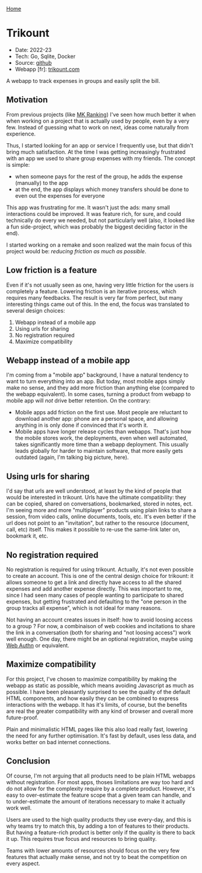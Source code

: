 [Home](/)

# Trikount
* Date: 2022-23
* Tech: Go, Sqlite, Docker
* Source: [github](https://github.com/thalkz/mkranking)
* Webapp [fr]: [trikount.com](https://trikount.com)

A webapp to track expenses in groups and easily split the bill.

## Motivation
From previous projects (like [MK Ranking](/pages/mkranking)) I've seen how much better it when when working on a project that is actually used by people, even by a very few. Instead of guessing what to work on next, ideas come naturally from experience.

Thus, I started looking for an app or service I frequently use, but that didn't bring much satisfaction. At the time I was getting increasingly frustrated with an app we used to share group expenses with my friends. The concept is simple:

- when someone pays for the rest of the group, he adds the expense (manually) to the app
- at the end, the app displays which money transfers should be done to even out the expenses for everyone

This app was frustrating for me. It wasn't just the ads: many small interactions could be improved. It was feature rich, for sure, and could technically do every we needed, but not particularly well (also, it looked like a fun side-project, which was probably the biggest deciding factor in the end).

I started working on a remake and soon realized wat the main focus of this project would be: *reducing friction as much as possible*.

## Low friction is a feature
Even if it's not usually seen as one, having very little friction for the users *is* completely a feature. Lowering friction is an iterative process, which requires many feedbacks. The result is very far from perfect, but many interesting things came out of this. In the end, the focus was translated to several design choices:

1) Webapp instead of a mobile app
2) Using urls for sharing
3) No registration required
4) Maximize compatibility

## Webapp instead of a mobile app
I'm coming from a "mobile app" background, I have a natural tendency to want to turn everything into an app. But today, most mobile apps simply make no sense, and they add more friction than anything else (compared to the webapp equivalent). In some cases, turning a product from webapp to mobile app will *not* drive better retention. On the contrary: 

- Mobile apps add friction on the first use. Most people are reluctant to download another app: phone are a personal space, and allowing anything in is only done if convinced that it's worth it.
- Mobile apps have longer release cycles than webapps. That's just how the mobile stores work, the deployments, even when well automated, takes significantly more time than a webapp deployment. This usually leads globally for harder to maintain software, that more easily gets outdated (again, I'm talking big picture, here).

## Using urls for sharing
I'd say that urls are well understood, at least by the kind of people that would be interested in trikount. Urls have the ultimate compatibility: they can be copied, shared on conversations, bookmarked, stored in notes, ect. I'm seeing more and more "multiplayer" products using plain links to share a session, from video calls, online documents, tools, etc. It's even better if the url does not point to an "invitation", but rather to the resource (document, call, etc) itself. This makes it possible to re-use the same-link later on, bookmark it, etc.

## No registration required
No registration is required for using trikount. Actually, it's not even possible to create an account. This is one of the central design choice for trikount: it allows someone to get a link and directly have access to all the shared expenses and add another expense directly. This was important to me, since I had seen many cases of people wanting to participate to shared expenses, but getting frustrated and defaulting to the "one person in the group tracks all expense", which is not ideal for many reasons.

Not having an account creates issues in itself: how to avoid loosing access to a group ? For now, a combinaison of web cookies and incitations to share the link in a conversation (both for sharing and "not loosing access") work well enough. One day, there might be an optional registration, maybe using [Web Authn](https://webauthn.io/) or equivalent.

## Maximize compatibility
For this project, I've chosen to maximize compatibility by making the webapp as static as possible, which means avoiding Javascript as much as possible. I have been pleasantly surprised to see the quality of the default HTML components, and how easily they can be combined to express interactions with the webapp. It has it's limits, of course, but the benefits are real the greater compatibility with any kind of browser and overall more future-proof.

Plain and minimalistic HTML pages like this also load really fast, lowering the need for any further optimisation. It's fast by default, uses less data, and works better on bad internet connections.

## Conclusion
Of course, I'm not arguing that all products need to be plain HTML webapps without registration. For most apps, thoses limitations are way too hard and do not allow for the complexity require by a complete product. However, it's easy to over-estimate the feature scope that a given team can handle, and to under-estimate the amount of iterations necessary to make it actually work well.

Users are used to the high quality products they use every-day, and this is why teams try to match this, by adding a ton of features to their products. But having a feature-rich product is better only if the quality is there to back it up. This requires true focus and resources to bring quality.

Teams with lower amounts of resources should focus on the very few features that actually make sense, and not try to beat the competition on every aspect.